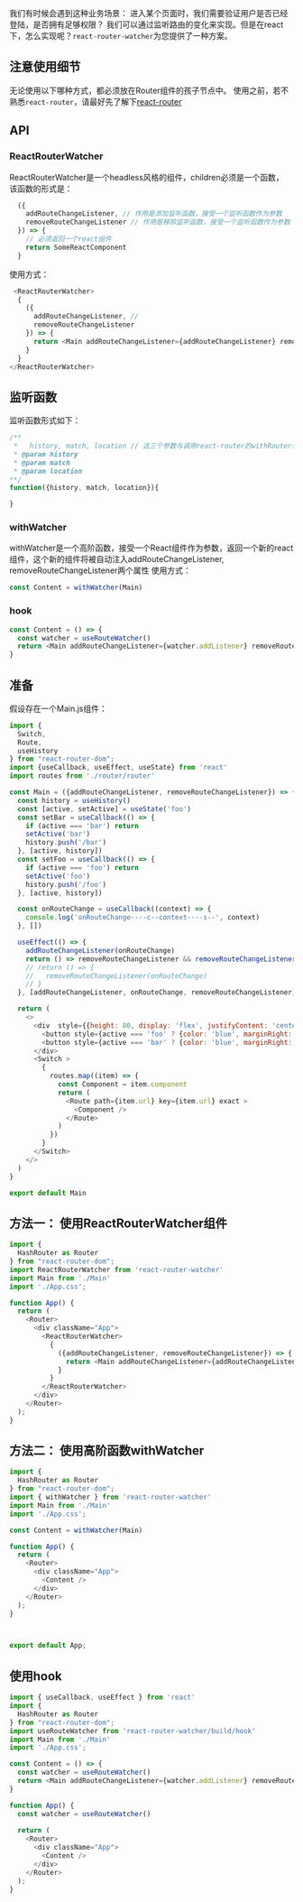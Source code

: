 我们有时候会遇到这种业务场景： 进入某个页面时，我们需要验证用户是否已经登陆，是否拥有足够权限？
我们可以通过监听路由的变化来实现。但是在react下，怎么实现呢？`react-router-watcher`为您提供了一种方案。

## 注意使用细节
  无论使用以下哪种方式，都必须放在Router组件的孩子节点中。
  使用之前，若不熟悉`react-router`，请最好先了解下[react-router](https://github.com/ReactTraining/react-router#readme)

## API

### ReactRouterWatcher
  ReactRouterWatcher是一个headless风格的组件，children必须是一个函数， 该函数的形式是：
```js
  ({
    addRouteChangeListener, // 作用是添加监听函数，接受一个监听函数作为参数
    removeRouteChangeListener // 作用是移除监听函数，接受一个监听函数作为参数
  }) => {
    // 必须返回一个react组件
    return SomeReactComponent
  }
```
使用方式：
```js
 <ReactRouterWatcher>
  {
    ({
      addRouteChangeListener, // 
      removeRouteChangeListener
    }) => {
      return <Main addRouteChangeListener={addRouteChangeListener} removeRouteChangeListener={removeRouteChangeListener}/>
    }
  }
</ReactRouterWatcher>
```

## 监听函数
监听函数形式如下：
```js
/**
 *   history, match, location // 这三个参数与调用react-router的withRouter注入的参数一致
 * @param history
 * @param match
 * @param location
**/
function({history, match, location}){

}

```

### withWatcher
withWatcher是一个高阶函数，接受一个React组件作为参数，返回一个新的react组件，这个新的组件将被自动注入addRouteChangeListener, removeRouteChangeListener两个属性
使用方式：
```js
const Content = withWatcher(Main)
```

### hook
```js
const Content = () => {
  const watcher = useRouteWatcher()
  return <Main addRouteChangeListener={watcher.addListener} removeRouteChangeListener={watcher.removeListener}/>
}

```
## 准备

假设存在一个Main.js组件：

```js
import {
  Switch,
  Route,
  useHistory
} from "react-router-dom";
import {useCallback, useEffect, useState} from 'react'
import routes from './router/router'

const Main = ({addRouteChangeListener, removeRouteChangeListener}) => {
  const history = useHistory()
  const [active, setActive] = useState('foo')
  const setBar = useCallback(() => {
    if (active === 'bar') return
    setActive('bar')
    history.push('/bar')
  }, [active, history])
  const setFoo = useCallback(() => {
    if (active === 'foo') return
    setActive('foo')
    history.push('/foo')
  }, [active, history])

  const onRouteChange = useCallback((context) => {
    console.log('onRouteChange----c--context----s--', context)
  }, [])

  useEffect(() => {
    addRouteChangeListener(onRouteChange)
    return () => removeRouteChangeListener && removeRouteChangeListener(onRouteChange)
    // return () => {
    //   removeRouteChangeListener(onRouteChange)
    // }
  }, [addRouteChangeListener, onRouteChange, removeRouteChangeListener])

  return (
    <>
      <div  style={{height: 80, display: 'flex', justifyContent: 'center', alignItems: 'center'}}>
        <button style={active === 'foo' ? {color: 'blue', marginRight: 8} : {marginRight: 8}}  onClick={setFoo}>Foo</button>
        <button style={active === 'bar' ? {color: 'blue', marginRight: 8} : {marginRight: 8}} onClick={setBar}>Bar</button>
      </div>
      <Switch >
        {
          routes.map((item) => {
            const Component = item.component
            return (
              <Route path={item.url} key={item.url} exact >
                <Component />
              </Route>
            )
          })
        }
      </Switch>
    </>
  )
}

export default Main

```

## 方法一： 使用ReactRouterWatcher组件

```js
import {
  HashRouter as Router
} from "react-router-dom";
import ReactRouterWatcher from 'react-router-watcher'
import Main from './Main'
import './App.css';

function App() {
  return (
    <Router>
      <div className="App">
        <ReactRouterWatcher>
          {
            ({addRouteChangeListener, removeRouteChangeListener}) => {
              return <Main addRouteChangeListener={addRouteChangeListener} removeRouteChangeListener={removeRouteChangeListener}/>
            }
          }
        </ReactRouterWatcher>
      </div>
    </Router>
  );
}

```

## 方法二： 使用高阶函数withWatcher

```js
import {
  HashRouter as Router
} from "react-router-dom";
import { withWatcher } from 'react-router-watcher'
import Main from './Main'
import './App.css';

const Content = withWatcher(Main)

function App() {
  return (
    <Router>
      <div className="App">
        <Content />
      </div>
    </Router>
  );
}



export default App;
```

## 使用hook


```js
import { useCallback, useEffect } from 'react'
import {
  HashRouter as Router
} from "react-router-dom";
import useRouteWatcher from 'react-router-watcher/build/hook'
import Main from './Main'
import './App.css';

const Content = () => {
  const watcher = useRouteWatcher()
  return <Main addRouteChangeListener={watcher.addListener} removeRouteChangeListener={watcher.removeListener}/>
}

function App() {
  const watcher = useRouteWatcher()
  
  return (
    <Router>
      <div className="App">
        <Content />
      </div>
    </Router>
  );
}
```
